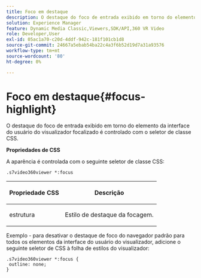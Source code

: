 ```yaml
---
title: Foco em destaque
description: O destaque do foco de entrada exibido em torno do elemento da interface do usuário do visualizador focalizado é controlado com o seletor de classe CSS.
solution: Experience Manager
feature: Dynamic Media Classic,Viewers,SDK/API,360 VR Video
role: Developer,User
exl-id: 05ac1a70-c20d-4ddf-942c-181f101cb1d8
source-git-commit: 24667a5ebab54ba22c4a3f6b52d19d7a31a93576
workflow-type: tm+mt
source-wordcount: '80'
ht-degree: 0%

---
```


# Foco em destaque{#focus-highlight}

O destaque do foco de entrada exibido em torno do elemento da interface do usuário do visualizador focalizado é controlado com o seletor de classe CSS.

<!--<a id="section_061E550C1C1D4DB2BD663A898895B38C"></a>-->

**Propriedades de CSS**

A aparência é controlada com o seguinte seletor de classe CSS:

```
.s7video360viewer *:focus
```

<table id="table_94EE3F5BBE4547C0B4943471CEE7EDE4"> 
 <thead> 
  <tr> 
   <th colname="col1" class="entry"> <p> Propriedade CSS </p> </th> 
   <th colname="col2" class="entry"> <p>Descrição </p> </th> 
  </tr> 
 </thead>
 <tbody> 
  <tr> 
   <td colname="col1"> <p> <span class="codeph"> estrutura </span> </p> </td> 
   <td colname="col2"> <p>Estilo de destaque da focagem. </p> </td> 
  </tr> 
 </tbody> 
</table>

Exemplo - para desativar o destaque de foco do navegador padrão para todos os elementos da interface do usuário do visualizador, adicione o seguinte seletor de CSS à folha de estilos do visualizador:

```
.s7video360viewer *:focus { 
 outline: none; 
}
```

